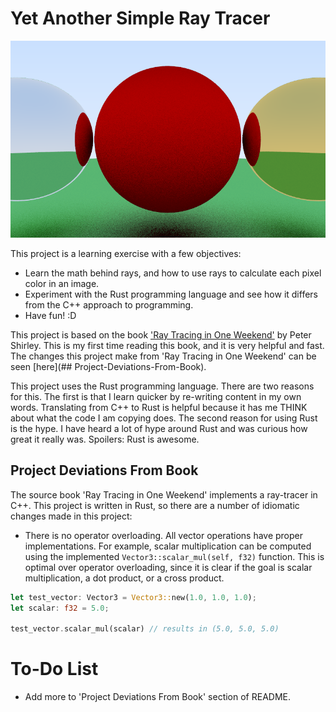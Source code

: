 # Yet Another Simple Ray Tracer

![The Current Output](https://github.com/mjalen/ray-tracer/blob/main/output.png?raw=true)

This project is a learning exercise with a few objectives:

- Learn the math behind rays, and how to use rays to calculate each pixel color in an image.
- Experiment with the Rust programming language and see how it differs from the C++ approach to programming.
- Have fun! :D

This project is based on the book ['Ray Tracing in One Weekend'](https://raytracing.github.io/books/RayTracingInOneWeekend.html) by Peter Shirley. This is my first time reading this book, and it is very helpful and fast. The changes this project make from 'Ray Tracing in One Weekend' can be seen [here](## Project-Deviations-From-Book).

This project uses the Rust programming language. There are two reasons for this. The first is that I learn quicker by re-writing content in my own words. Translating from C++ to Rust is helpful because it has me THINK about what the code I am copying does. The second reason for using Rust is the hype. I have heard a lot of hype around Rust and was curious how great it really was. Spoilers: Rust is awesome.

## Project Deviations From Book

The source book 'Ray Tracing in One Weekend' implements a ray-tracer in C++. This project is written in Rust, so there are a number of idiomatic changes made in this project:

- There is no operator overloading. All vector operations have proper implementations. For example, scalar multiplication can be computed using the implemented `Vector3::scalar_mul(self, f32)` function. This is optimal over operator overloading, since it is clear if the goal is scalar multiplication, a dot product, or a cross product.

```rust
let test_vector: Vector3 = Vector3::new(1.0, 1.0, 1.0);
let scalar: f32 = 5.0;

test_vector.scalar_mul(scalar) // results in (5.0, 5.0, 5.0)
```

# To-Do List

- Add more to 'Project Deviations From Book' section of README.
